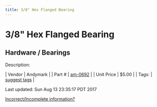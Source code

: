 ```yaml
---
title: 3/8" Hex Flanged Bearing
---
```


# 3/8" Hex Flanged Bearing
## Hardware / Bearings
Description: 	 

| Vendor | Andymark | 
| Part # | [am-0692](http://www.andymark.com/Bearings-s/239.htm) | 
| Unit Price | $5.00 | 
| Tags: | [suggest tags](https://docs.google.com/forms/d/e/1FAIpQLSeWyY8v3RgOty-MyWmh9U0iivNYN_molChYyS-0U-o-kOAv_g/viewform) | 

Last updated: Sun Aug 13 23:35:17 PDT 2017

 [Incorrect/Incomplete information?](https://docs.google.com/forms/d/e/1FAIpQLSeWyY8v3RgOty-MyWmh9U0iivNYN_molChYyS-0U-o-kOAv_g/viewform)
